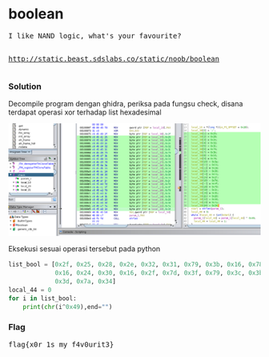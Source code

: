 <h1><b>boolean</b></h1>
<pre>
I like NAND logic, what's your favourite?

http://static.beast.sdslabs.co/static/noob/boolean
</pre>
<h3><b>Solution</b></h3>
<p>Decompile program dengan ghidra, periksa pada fungsu check, disana terdapat operasi xor terhadap list hexadesimal</p>
<p align="center">
  <img src="https://github.com/enomarozi/Writeup-CTF/blob/master/BackdoorCTF/Images/boolean.jpg">
</p>
<p>Eksekusi sesuai operasi tersebut pada python</p>

```python
list_bool = [0x2f, 0x25, 0x28, 0x2e, 0x32, 0x31, 0x79, 0x3b, 0x16, 0x78, 0x3a,
             0x16, 0x24, 0x30, 0x16, 0x2f, 0x7d, 0x3f, 0x79, 0x3c, 0x3b, 0x20,
             0x3d, 0x7a, 0x34]
local_44 = 0
for i in list_bool:
    print(chr(i^0x49),end="")
```
<h3><b>Flag</b></h3>
<pre>
flag{x0r_1s_my_f4v0urit3}
</pre>
